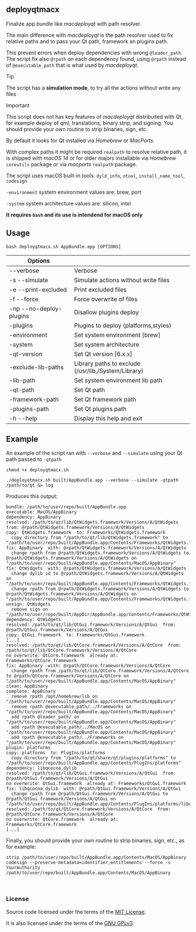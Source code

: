 ## deployqtmacx

Finalize app bundle like *macdeployqt* with path resolver.

The main difference with *macdeployqt* is the path resolver used to fix relative paths and to pass your Qt path, framework an plugins path.

This prevent errors when deploy dependencies with wrong `@loader_path`. The script fix also `@rpath` on each dependency found, using `@rpath` instead of `@executable_path` that is what used by *macdeployqt*.

> [!TIP]
> The script has a **simulation mode**, to try all the actions without write any files

> [!IMPORTANT]
> This script does not has key features of *macdeployqt* distribuited with Qt, for example deploy of qml, translations, binary strip, and signing. You should provide your own routine to strip binaries, sign, etc.

By default it looks for Qt installed via *Homebrew* or *MacPorts*.

With complex paths it might be required `realpath` to resolve relative path, it is shipped with *macOS 14* or for older majors installable via *Homebrew* `coreutils` package or via *macports* `realpath` package.

The script uses macOS built-in tools: `dyld_info`, `otool`, `install_name_tool`, `codesign`

`-environment` system environment values are: brew, port

`-system` system architecture values are: silicon, intel

**It requires `bash` and its use is intendend for macOS only**


## Usage

`bash deployqtmacx.sh AppBundle.app [OPTIONS]`

| Options |  |
| ------- | - |
| --verbose | Verbose |
| -s --simulate | Simulate actions without write files |
| -e --print-excluded | Print excluded files |
| -f --force | Force overwrite of files |
| -np --no-deploy-plugins | Disallow plugins deploy |
| -plugins | Plugins to deploy (platforms,styles) |
| -environment | Set system environment \[brew\] |
| -system | Set system architecture |
| -qt-version | Set Qt version \[6.x.x\] |
| -exclude-lib-paths | Library paths to exclude (/usr/lib,/System/Library) |
| -lib-path | Set system environment lib path |
| -qt-path | Set Qt path |
| -framework-path | Set Qt framework path |
| -plugins-path | Set Qt plugins path |
| -h --help | Display this help and exit |


## Example

An example of the script ran with `--verbose` and `--simulate` using your Qt path passed to `-qtpath`
```
chmod +x deployqtmacx.sh

./deployqtmacx.sh built/AppBundle.app --verbose --simulate -qtpath /path/to/qt &> log
```

Produces this output:
```
bundle: /path/to/user/repo/built/AppBundle.app
executable: MacOS/AppBinary
dependency: AppBinary
resolved: /path/to/qt/lib/QtWidgets.framework/Versions/A/QtWidgets  from: @rpath/QtWidgets.framework/Versions/A/QtWidgets
copy: QtWidgets.framework  to: Frameworks/QtWidgets.framework
  copy directory from "/path/to/qt/lib/QtWidgets.framework" to "/path/to/user/repo/built/AppBundle.app/Contents/Frameworks/QtWidgets.framework"
fix: AppBinary  with: @rpath/QtWidgets.framework/Versions/A/QtWidgets
  change rpath from @rpath/QtWidgets.framework/Versions/A/QtWidgets to @rpath/QtWidgets.framework/Versions/A/QtWidgets on "/path/to/user/repo/built/AppBundle.app/Contents/MacOS/AppBinary"
fix: QtWidgets  with: @rpath/QtWidgets.framework/Versions/A/QtWidgets
  change dylib id to @rpath/QtWidgets.framework/Versions/A/QtWidgets on "/path/to/user/repo/built/AppBundle.app/Contents/Frameworks/QtWidgets.framework/Versions/A/QtWidgets"
  change rpath from @rpath/QtWidgets.framework/Versions/A/QtWidgets to @rpath/QtWidgets.framework/Versions/A/QtWidgets on "/path/to/user/repo/built/AppBundle.app/Contents/Frameworks/QtWidgets.framework/Versions/A/QtWidgets"
unsign: QtWidgets
  remove sign on "/path/to/user/repo/built/AppDir/AppBundle.app/Contents/Frameworks/QtWidgets.framework/Versions/A/QtWidgets"
dependency: QtWidgets
resolved: /path/to/qt/lib/QtGui.framework/Versions/A/QtGui  from: @rpath/QtGui.framework/Versions/A/QtGui
copy: QtGui.framework  to: Frameworks/QtGui.framework
[...]
resolved: /path/to/qt/lib/QtCore.framework/Versions/A/QtCore  from: /path/to/qt/lib/QtCore.framework/Versions/A/QtCore
no overwrite: QtCore.framework  already at: Frameworks/QtCore.framework
fix: AppBinary  with: @rpath/QtCore.framework/Versions/A/QtCore
  change rpath from /path/to/qt/lib/QtCore.framework/Versions/A/QtCore to @rpath/QtCore.framework/Versions/A/QtCore on "/path/to/user/repo/built/AppBundle.app/Contents/MacOS/AppBinary"
clean: AppBinary
complete: AppBinary
  remove rpath /opt/homebrew/lib on "/path/to/user/repo/built/AppBundle.app/Contents/MacOS/AppBinary"
  remove rpath @executable_path/../Frameworks on "/path/to/user/repo/built/AppBundle.app/Contents/MacOS/AppBinary"
  add rpath @loader_path/ on "/path/to/user/repo/built/AppBundle.app/Contents/MacOS/AppBinary"
  add rpath @executable_path/../MacOS on "/path/to/user/repo/built/AppBundle.app/Contents/MacOS/AppBinary"
  add rpath @executable_path/../Frameworks on "/path/to/user/repo/built/AppBundle.app/Contents/MacOS/AppBinary"
plugin: platforms
copy: platforms  to: PlugIns/platforms
  copy directory from "/path/to/qt/share/qt/plugins/platforms" to "/path/to/user/repo/built/AppBundle.app/Contents/PlugIns/platforms"
dependency: libqcocoa.dylib
resolved: /path/to/qt/lib/QtGui.framework/Versions/A/QtGui  from: @rpath/QtGui.framework/Versions/A/QtGui
no overwrite: QtGui.framework  already at: Frameworks/QtGui.framework
fix: libqcocoa.dylib  with: @rpath/QtGui.framework/Versions/A/QtGui
  change rpath from @rpath/QtGui.framework/Versions/A/QtGui to @rpath/QtGui.framework/Versions/A/QtGui on "/path/to/user/repo/built/AppBundle.app/Contents/PlugIns/platforms/libqcocoa.dylib"
resolved: /path/to/qt/QtCore.framework/Versions/A/QtCore  from: @rpath/QtCore.framework/Versions/A/QtCore
no overwrite: QtCore.framework  already at: Frameworks/QtCore.framework
[...]
```

Finally, you should provide your own routine to strip binaries, sign, etc., as for example:
```
strip /path/to/user/repo/built/AppBundle.app/Contents/MacOS/AppBinary
codesign --preserve-metadata=identifier,entitlements --force -s YourAuthority /path/to/user/repo/built/AppBundle.app/Contents/MacOS/AppBinary
```

&nbsp;

### License

Source code licensed under the terms of the [MIT License](https://github.com/e2se/deployqtmacx/blob/main/LICENSE-MIT).

It is also licensed under the terms of the [GNU GPLv3](https://github.com/e2se/deployqtmacx/blob/main/LICENSE-GPL-3.0-or-later).

